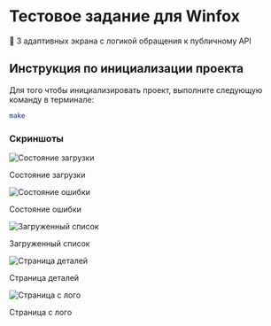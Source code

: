 # Тестовое задание для Winfox

🦊 3 адаптивных экрана с логикой обращения к публичному API

## Инструкция по инициализации проекта

Для того чтобы инициализировать проект, выполните следующую команду в терминале:

```sh
make
```

### Скриншоты

<div display="flex" flex-wrap="wrap"; justify-content="space-around" padding="20">
    <div margin="10" text-align="center">
        <img src="./media/pending_state.png" alt="Состояние загрузки" max-width="200" height="auto" display="block" margin="auto">
        <p margin-top="5">Состояние загрузки</p>
    </div>
    <div margin="10" text-align=center>
        <img src="./media/failure_state.png" alt="Состояние ошибки" max-width="200" height="auto" display="block" margin="auto">
        <p margin-top="5">Состояние ошибки</p>
    </div>
    <div margin="10" text-align=center>
        <img src="./media/loaded_state.png" alt="Загруженный список" max-width="200" height="auto" display="block" margin="auto">
        <p margin-top="5">Загруженный список</p>
    </div>
    <div margin="10" text-align=center>
        <img src="./media/details_page.png" alt="Страница деталей" max-width="200" height="auto" display="block" margin="auto">
        <p margin-top="5">Страница деталей</p>
    </div>
    <div margin="10" text-align="center">
        <img src="./media/logo_page.png" alt="Страница с лого"  max-width="200" height="auto" display="block" margin="auto">
        <p margin-top=5px>Страница с лого</p>
    </div>
</div>







